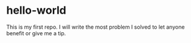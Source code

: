 # hello-world
This is my first repo.
I will write the most problem I solved to let anyone benefit or give me a tip.
